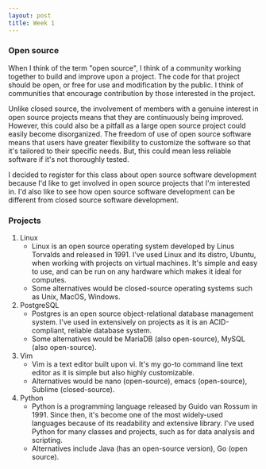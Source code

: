 ```yaml
---
layout: post
title: Week 1
---
```


### Open source

When I think of the term "open source", I think of a community working together to build and improve upon a project. The code for that project should be open, or free for use and modification by the public. I think of communities that encourage contribution by those interested in the project. 

Unlike closed source, the involvement of members with a genuine interest in open source projects means that they are continuously being improved. However, this could also be a pitfall as a large open source project could easily become disorganized.
The freedom of use of open source software means that users have greater flexibility to customize the software so that it's tailored to their specific needs. But, this could mean less reliable software if it's not thoroughly tested.

I decided to register for this class about open source software development because I'd like to get involved in open source projects that I'm interested in. I'd also like to see how open source software development can be different from closed source software development. 


### Projects

1. Linux
    - Linux is an open source operating system developed by Linus Torvalds and released in 1991. I've used Linux and its distro, Ubuntu, when working with projects on virtual machines. It's simple and easy to use, and can be run on any hardware which makes it ideal for computes.
    - Some alternatives would be closed-source operating systems such as Unix, MacOS, Windows.
2. PostgreSQL
    - Postgres is an open source object-relational database management system. I've used in extensively on projects as it is an ACID-compliant, reliable database system.
    - Some alternatives would be MariaDB (also open-source), MySQL (also open-source).
3. Vim
    - Vim is a text editor built upon vi. It's my go-to command line text editor as it is simple but also highly customizable.
    - Alternatives would be nano (open-source), emacs (open-source), Sublime (closed-source).
4. Python
    - Python is a programming language released by Guido van Rossum in 1991. Since then, it's become one of the most widely-used languages because of its readability and extensive library. I've used Python for many classes and projects, such as for data analysis and scripting.
    - Alternatives include Java (has an open-source version), Go (open source). 




